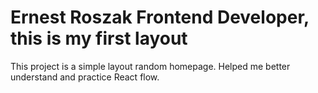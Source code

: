 # Ernest Roszak Frontend Developer, this is my first layout

This project is a simple layout random homepage. Helped me better understand and practice React flow.

